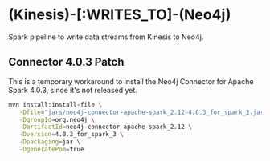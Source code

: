 # (Kinesis)-[:WRITES_TO]-(Neo4j)

Spark pipeline to write data streams from Kinesis to Neo4j.

## Connector 4.0.3 Patch
This is a temporary workaround to install the Neo4j Connector for Apache Spark 4.0.3, since it's not released yet. 

```bash
mvn install:install-file \
   -Dfile="jars/neo4j-connector-apache-spark_2.12-4.0.3_for_spark_3.jar" \
   -DgroupId=org.neo4j \
   -DartifactId=neo4j-connector-apache-spark_2.12 \
   -Dversion=4.0.3_for_spark_3 \
   -Dpackaging=jar \
   -DgeneratePom=true
```